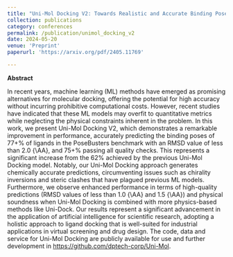```yaml
---
title: "Uni-Mol Docking V2: Towards Realistic and Accurate Binding Pose Prediction"
collection: publications
category: conferences
permalink: /publication/unimol_docking_v2
date: 2024-05-20
venue: 'Preprint'
paperurl: 'https://arxiv.org/pdf/2405.11769'

---
```


**Abstract**

In recent years, machine learning (ML) methods have emerged as promising alternatives for molecular docking, offering the potential for high accuracy without incurring prohibitive computational costs. However, recent studies have indicated that these ML models may overfit to quantitative metrics while neglecting the physical constraints inherent in the problem. In this work, we present Uni-Mol Docking V2, which demonstrates a remarkable improvement in performance, accurately predicting the binding poses of 77+% of ligands in the PoseBusters benchmark with an RMSD value of less than 2.0 {\AA}, and 75+% passing all quality checks. This represents a significant increase from the 62% achieved by the previous Uni-Mol Docking model. Notably, our Uni-Mol Docking approach generates chemically accurate predictions, circumventing issues such as chirality inversions and steric clashes that have plagued previous ML models. Furthermore, we observe enhanced performance in terms of high-quality predictions (RMSD values of less than 1.0 {\AA} and 1.5 {\AA}) and physical soundness when Uni-Mol Docking is combined with more physics-based methods like Uni-Dock. Our results represent a significant advancement in the application of artificial intelligence for scientific research, adopting a holistic approach to ligand docking that is well-suited for industrial applications in virtual screening and drug design. The code, data and service for Uni-Mol Docking are publicly available for use and further development in https://github.com/dptech-corp/Uni-Mol.